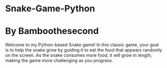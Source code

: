 # Snake-Game-Python
# By Bamboothesecond
Welcome to my Python-based Snake game!  In this classic game, your goal is to help the snake grow by guiding it to eat the food that appears randomly on the screen. As the snake consumes more food, it will grow in length, making the game more challenging as you progress. 
